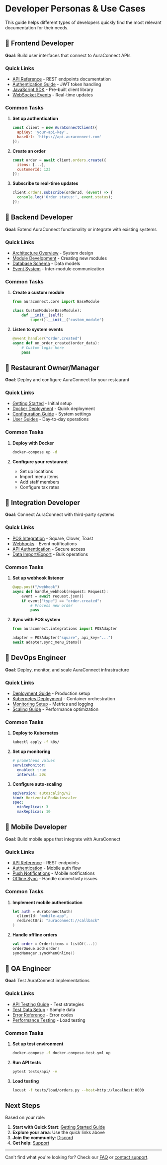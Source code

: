 # Developer Personas & Use Cases

This guide helps different types of developers quickly find the most relevant documentation for their needs.

## 🚀 Frontend Developer

**Goal**: Build user interfaces that connect to AuraConnect APIs

### Quick Links
- [API Reference](../api/README.md) - REST endpoints documentation
- [Authentication Guide](../api/README.md#authentication) - JWT token handling
- [JavaScript SDK](../api/README.md#sdks--libraries) - Pre-built client library
- [WebSocket Events](../api/README.md#webhooks) - Real-time updates

### Common Tasks
1. **Set up authentication**
   ```javascript
   const client = new AuraConnectClient({
     apiKey: 'your-api-key',
     baseUrl: 'https://api.auraconnect.com'
   });
   ```

2. **Create an order**
   ```javascript
   const order = await client.orders.create({
     items: [...],
     customerId: 123
   });
   ```

3. **Subscribe to real-time updates**
   ```javascript
   client.orders.subscribe(orderId, (event) => {
     console.log('Order status:', event.status);
   });
   ```

## 🔧 Backend Developer

**Goal**: Extend AuraConnect functionality or integrate with existing systems

### Quick Links
- [Architecture Overview](../architecture/README.md) - System design
- [Module Development](../modules/README.md) - Creating new modules
- [Database Schema](../architecture/README.md#data-architecture) - Data models
- [Event System](../architecture/README.md#event-driven-architecture) - Inter-module communication

### Common Tasks
1. **Create a custom module**
   ```python
   from auraconnect.core import BaseModule
   
   class CustomModule(BaseModule):
       def __init__(self):
           super().__init__("custom_module")
   ```

2. **Listen to system events**
   ```python
   @event_handler("order.created")
   async def on_order_created(order_data):
       # Custom logic here
       pass
   ```

## 🏪 Restaurant Owner/Manager

**Goal**: Deploy and configure AuraConnect for your restaurant

### Quick Links
- [Getting Started](getting-started.md) - Initial setup
- [Docker Deployment](../deployment/README.md) - Quick deployment
- [Configuration Guide](getting-started.md) - System settings
- [User Guides](../index.md#for-restaurant-operators) - Day-to-day operations

### Common Tasks
1. **Deploy with Docker**
   ```bash
   docker-compose up -d
   ```

2. **Configure your restaurant**
   - Set up locations
   - Import menu items
   - Add staff members
   - Configure tax rates

## 🔌 Integration Developer

**Goal**: Connect AuraConnect with third-party systems

### Quick Links
- [POS Integration](../feature_docs/pos_integration/README.md) - Square, Clover, Toast
- [Webhooks](../api/README.md#webhooks) - Event notifications
- [API Authentication](../api/README.md#authentication) - Secure access
- [Data Import/Export](../dev/README.md) - Bulk operations

### Common Tasks
1. **Set up webhook listener**
   ```python
   @app.post("/webhook")
   async def handle_webhook(request: Request):
       event = await request.json()
       if event["type"] == "order.created":
           # Process new order
           pass
   ```

2. **Sync with POS system**
   ```python
   from auraconnect.integrations import POSAdapter
   
   adapter = POSAdapter("square", api_key="...")
   await adapter.sync_menu_items()
   ```

## 🔐 DevOps Engineer

**Goal**: Deploy, monitor, and scale AuraConnect infrastructure

### Quick Links
- [Deployment Guide](../deployment/README.md) - Production setup
- [Kubernetes Deployment](../deployment/README.md) - Container orchestration
- [Monitoring Setup](../deployment/README.md) - Metrics and logging
- [Scaling Guide](../deployment/README.md) - Performance optimization

### Common Tasks
1. **Deploy to Kubernetes**
   ```bash
   kubectl apply -f k8s/
   ```

2. **Set up monitoring**
   ```yaml
   # prometheus values
   serviceMonitor:
     enabled: true
     interval: 30s
   ```

3. **Configure auto-scaling**
   ```yaml
   apiVersion: autoscaling/v2
   kind: HorizontalPodAutoscaler
   spec:
     minReplicas: 3
     maxReplicas: 10
   ```

## 📱 Mobile Developer

**Goal**: Build mobile apps that integrate with AuraConnect

### Quick Links
- [API Reference](../api/README.md) - REST endpoints
- [Authentication](../api/README.md#authentication) - Mobile auth flow
- [Push Notifications](../api/README.md) - Mobile notifications
- [Offline Sync](../feature_docs/offline_sync/README.md) - Handle connectivity issues

### Common Tasks
1. **Implement mobile authentication**
   ```swift
   let auth = AuraConnectAuth(
     clientId: "mobile-app",
     redirectUri: "auraconnect://callback"
   )
   ```

2. **Handle offline orders**
   ```kotlin
   val order = Order(items = listOf(...))
   orderQueue.add(order)
   syncManager.syncWhenOnline()
   ```

## 🧪 QA Engineer

**Goal**: Test AuraConnect implementations

### Quick Links
- [API Testing Guide](../dev/README.md) - Test strategies
- [Test Data Setup](../dev/README.md) - Sample data
- [Error Reference](../api/README.md#error-codes) - Error codes
- [Performance Testing](../architecture/README.md) - Load testing

### Common Tasks
1. **Set up test environment**
   ```bash
   docker-compose -f docker-compose.test.yml up
   ```

2. **Run API tests**
   ```bash
   pytest tests/api/ -v
   ```

3. **Load testing**
   ```bash
   locust -f tests/load/orders.py --host=http://localhost:8000
   ```

## Next Steps

Based on your role:

1. **Start with Quick Start**: [Getting Started Guide](getting-started.md)
2. **Explore your area**: Use the quick links above
3. **Join the community**: [Discord](https://discord.gg/auraconnect)
4. **Get help**: [Support](../index.md#support--community)

---

Can't find what you're looking for? Check our [FAQ](../api/README.md) or [contact support](../index.md#support--community).